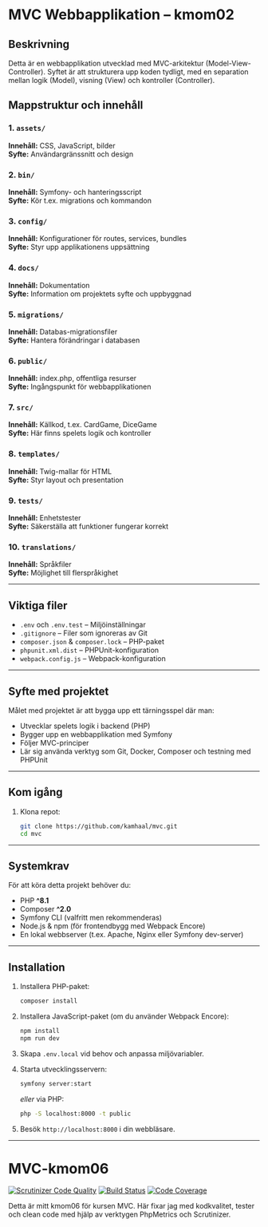 # MVC Webbapplikation – kmom02

## Beskrivning

Detta är en webbapplikation utvecklad med MVC-arkitektur (Model-View-Controller). Syftet är att strukturera upp koden tydligt, med en separation mellan logik (Model), visning (View) och kontroller (Controller).

## Mappstruktur och innehåll

### 1. `assets/`

**Innehåll:** CSS, JavaScript, bilder\
**Syfte:** Användargränssnitt och design

### 2. `bin/`

**Innehåll:** Symfony- och hanteringsscript\
**Syfte:** Kör t.ex. migrations och kommandon

### 3. `config/`

**Innehåll:** Konfigurationer för routes, services, bundles\
**Syfte:** Styr upp applikationens uppsättning

### 4. `docs/`

**Innehåll:** Dokumentation\
**Syfte:** Information om projektets syfte och uppbyggnad

### 5. `migrations/`

**Innehåll:** Databas-migrationsfiler\
**Syfte:** Hantera förändringar i databasen

### 6. `public/`

**Innehåll:** index.php, offentliga resurser\
**Syfte:** Ingångspunkt för webbapplikationen

### 7. `src/`

**Innehåll:** Källkod, t.ex. CardGame, DiceGame\
**Syfte:** Här finns spelets logik och kontroller

### 8. `templates/`

**Innehåll:** Twig-mallar för HTML\
**Syfte:** Styr layout och presentation

### 9. `tests/`

**Innehåll:** Enhetstester\
**Syfte:** Säkerställa att funktioner fungerar korrekt

### 10. `translations/`

**Innehåll:** Språkfiler\
**Syfte:** Möjlighet till flerspråkighet

---

## Viktiga filer

- `.env` och `.env.test` – Miljöinställningar
- `.gitignore` – Filer som ignoreras av Git
- `composer.json` & `composer.lock` – PHP-paket
- `phpunit.xml.dist` – PHPUnit-konfiguration
- `webpack.config.js` – Webpack-konfiguration

---

## Syfte med projektet

Målet med projektet är att bygga upp ett tärningsspel där man:

- Utvecklar spelets logik i backend (PHP)
- Bygger upp en webbapplikation med Symfony
- Följer MVC-principer
- Lär sig använda verktyg som Git, Docker, Composer och testning med PHPUnit

---

## Kom igång

1. Klona repot:
   ```bash
   git clone https://github.com/kamhaal/mvc.git
   cd mvc
   ```

---

## Systemkrav

För att köra detta projekt behöver du:

- PHP **^8.1**
- Composer **^2.0**
- Symfony CLI (valfritt men rekommenderas)
- Node.js & npm (för frontendbygg med Webpack Encore)
- En lokal webbserver (t.ex. Apache, Nginx eller Symfony dev-server)

---

## Installation

1. Installera PHP-paket:

   ```bash
   composer install
   ```

2. Installera JavaScript-paket (om du använder Webpack Encore):

   ```bash
   npm install
   npm run dev
   ```

3. Skapa `.env.local` vid behov och anpassa miljövariabler.

4. Starta utvecklingsservern:

   ```bash
   symfony server:start
   ```

   *eller* via PHP:

   ```bash
   php -S localhost:8000 -t public
   ```

5. Besök `http://localhost:8000` i din webbläsare.

---

# MVC-kmom06

[![Scrutinizer Code Quality](https://scrutinizer-ci.com/g/kamhaal/mvc/badges/quality-score.png?b=main)](https://scrutinizer-ci.com/g/kamhaal/mvc/)
[![Build Status](https://scrutinizer-ci.com/g/kamhaal/mvc/badges/build.png?b=main)](https://scrutinizer-ci.com/g/kamhaal/mvc/)
[![Code Coverage](https://scrutinizer-ci.com/g/kamhaal/mvc/badges/coverage.png?b=main)](https://scrutinizer-ci.com/g/kamhaal/mvc/)

Detta är mitt kmom06 för kursen MVC. Här fixar jag med kodkvalitet, tester och clean code med hjälp av verktygen PhpMetrics och Scrutinizer.
